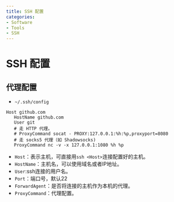 ```yaml
---
title: SSH 配置
categories:
- Software
- Tools
- SSH
---
```

# SSH 配置

## 代理配置

- `~/.ssh/config`

```
Host github.com
   HostName github.com
   User git
   # 走 HTTP 代理。
   # ProxyCommand socat - PROXY:127.0.0.1:%h:%p,proxyport=8080
   # 走 socks5 代理（如 Shadowsocks)
   ProxyCommand nc -v -x 127.0.0.1:1080 %h %p
```

- `Host`：表示主机，可直接用`ssh <Host>`连接配置好的主机。
- `HostName`：主机名，可以使用域名或者IP地址。
- `User`:ssh连接的用户名。
- `Port`：端口号，默认22
- `ForwardAgent`：是否将连接的主机作为本机的代理。
- `ProxyCommand`：代理配置。
